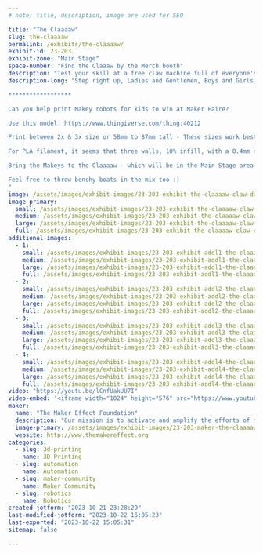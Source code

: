 ```yaml
---
# note: title, description, image are used for SEO

title: "The Claaaaw"
slug: the-claaaaw
permalink: /exhibits/the-claaaaw/
exhibit-id: 23-203
exhibit-zone: "Main Stage"
space-number: "Find the Claaaw by the Merch booth"
description: "Test your skill at a free claw machine full of everyone's favorite mascot, Makey!"
description-long: "Step right up, Ladies and Gentlemen, Boys and Girls, Children of All Ages!  Test your skill at The Claaaaw!  Do you have what it takes to successfully pluck a 3d printed Makey from this marvelous machine?  Stop by and give it a try!

******************

Can you help print Makey robots for kids to win at Maker Faire? 

Use this model: https://www.thingiverse.com/thing:40212

Print between 2x & 3x size or 58mm to 87mm tall - These sizes work best with the claw. Bigger is POSSIBLE, but very difficult...

For PLA filament, it seems that three walls, 10% infill, with a 0.4mm nozzle works well. Not all filaments are created equal, so before printing many, print one at 58mm (2x) and drop it to see if breaks. The arm joints are typically the weak spot. 

Bring the Makeys to the Claaaaw - which will be in the Main Stage area by the Merch booth - Thank you!

Feel free to throw benchy boats in the mix too :)
"
image: /assets/images/exhibit-images/23-203-exhibit-the-claaaaw-claw-dark-large.jpg
image-primary: 
  small: /assets/images/exhibit-images/23-203-exhibit-the-claaaaw-claw-dark-small.jpg
  medium: /assets/images/exhibit-images/23-203-exhibit-the-claaaaw-claw-dark-medium.jpg
  large: /assets/images/exhibit-images/23-203-exhibit-the-claaaaw-claw-dark-large.jpg
  full: /assets/images/exhibit-images/23-203-exhibit-the-claaaaw-claw-dark-full.jpg
additional-images: 
  - 1:
    small: /assets/images/exhibit-images/23-203-exhibit-addl1-the-claaaaw-claw-light-small.jpg
    medium: /assets/images/exhibit-images/23-203-exhibit-addl1-the-claaaaw-claw-light-medium.jpg
    large: /assets/images/exhibit-images/23-203-exhibit-addl1-the-claaaaw-claw-light-large.jpg
    full: /assets/images/exhibit-images/23-203-exhibit-addl1-the-claaaaw-claw-light-full.jpg
  - 2:
    small: /assets/images/exhibit-images/23-203-exhibit-addl2-the-claaaaw-claw-topper-small.jpg
    medium: /assets/images/exhibit-images/23-203-exhibit-addl2-the-claaaaw-claw-topper-medium.jpg
    large: /assets/images/exhibit-images/23-203-exhibit-addl2-the-claaaaw-claw-topper-large.jpg
    full: /assets/images/exhibit-images/23-203-exhibit-addl2-the-claaaaw-claw-topper-full.jpg
  - 3:
    small: /assets/images/exhibit-images/23-203-exhibit-addl3-the-claaaaw-got-it-small.jpg
    medium: /assets/images/exhibit-images/23-203-exhibit-addl3-the-claaaaw-got-it-medium.jpg
    large: /assets/images/exhibit-images/23-203-exhibit-addl3-the-claaaaw-got-it-large.jpg
    full: /assets/images/exhibit-images/23-203-exhibit-addl3-the-claaaaw-got-it-full.jpg
  - 4:
    small: /assets/images/exhibit-images/23-203-exhibit-addl4-the-claaaaw-prize-door-small.jpg
    medium: /assets/images/exhibit-images/23-203-exhibit-addl4-the-claaaaw-prize-door-medium.jpg
    large: /assets/images/exhibit-images/23-203-exhibit-addl4-the-claaaaw-prize-door-large.jpg
    full: /assets/images/exhibit-images/23-203-exhibit-addl4-the-claaaaw-prize-door-full.jpg
video: "https://youtu.be/lCnfUakUU7I"
video-embed: '<iframe width="1024" height="576" src="https://www.youtube.com/embed/lCnfUakUU7I?feature=oembed" frameborder="0" allow="accelerometer; autoplay; clipboard-write; encrypted-media; gyroscope; picture-in-picture; web-share" allowfullscreen title="Can you help 3D print Makey Robots for Kids to win at Maker Faire Orlando?"></iframe>'
maker: 
  name: "The Maker Effect Foundation"
  description: "Our mission is to activate and amplify the efforts of makers as they learn, build and work together in their communities."
  image-primary: /assets/images/exhibit-images/23-203-maker-the-claaaaw-maker-effect-foundation-logo-red-medium.png
  website: http://www.themakereffect.org
categories: 
  - slug: 3d-printing
    name: 3D Printing
  - slug: automation
    name: Automation
  - slug: maker-community
    name: Maker Community
  - slug: robotics
    name: Robotics
created-jotform: "2023-10-21 23:28:29"
last-modified-jotform: "2023-10-22 15:05:23"
last-exported: "2023-10-22 15:05:31"
sitemap: false

---
```

